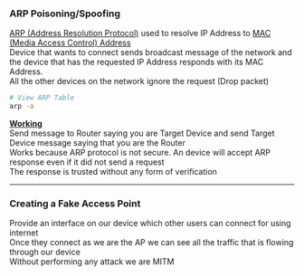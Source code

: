 ### ARP Poisoning/Spoofing

[ARP (Address Resolution Protocol)](../../Networking/TCP-IP%20Layers/2%20-%20Data%20Link%20(Network%20Interface)%20Protocols/ARP%20(Address%20Resolution%20Protocol).md) used to resolve IP Address to [MAC (Media Access Control) Address](../../Networking/TCP-IP%20Layers/2%20-%20Data%20Link%20(Network%20Interface)%20Protocols/MAC%20(Media%20Access%20Control)%20Address.md)  
Device that wants to connect sends broadcast message of the network and the device that has the requested IP Address responds with its MAC Address.  
All the other devices on the network ignore the request (Drop packet)

````bash
# View ARP Table
arp -a
````

**<u>Working</u>**  
Send message to Router saying you are Target Device and send Target Device message saying that you are the Router  
Works because ARP protocol is not secure. An device will accept ARP response even if it did not send a request  
The response is trusted without any form of verification

---

### Creating a Fake Access Point

Provide an interface on our device which other users can connect for using internet  
Once they connect as we are the AP we can see all the traffic that is flowing through our device  
Without performing any attack we are MITM
